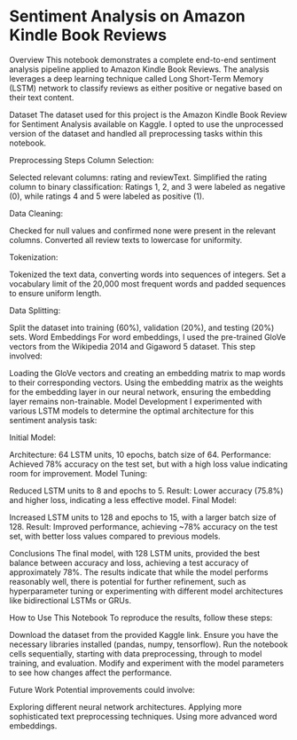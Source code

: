 # Sentiment Analysis on Amazon Kindle Book Reviews
Overview
This notebook demonstrates a complete end-to-end sentiment analysis pipeline applied to Amazon Kindle Book Reviews. The analysis leverages a deep learning technique called Long Short-Term Memory (LSTM) network to classify reviews as either positive or negative based on their text content.

Dataset
The dataset used for this project is the Amazon Kindle Book Review for Sentiment Analysis available on Kaggle. I opted to use the unprocessed version of the dataset and handled all preprocessing tasks within this notebook.

Preprocessing Steps
Column Selection:

Selected relevant columns: rating and reviewText.
Simplified the rating column to binary classification: Ratings 1, 2, and 3 were labeled as negative (0), while ratings 4 and 5 were labeled as positive (1).

Data Cleaning:

Checked for null values and confirmed none were present in the relevant columns.
Converted all review texts to lowercase for uniformity.

Tokenization:

Tokenized the text data, converting words into sequences of integers.
Set a vocabulary limit of the 20,000 most frequent words and padded sequences to ensure uniform length.

Data Splitting:

Split the dataset into training (60%), validation (20%), and testing (20%) sets.
Word Embeddings
For word embeddings, I used the pre-trained GloVe vectors from the Wikipedia 2014 and Gigaword 5 dataset. This step involved:

Loading the GloVe vectors and creating an embedding matrix to map words to their corresponding vectors.
Using the embedding matrix as the weights for the embedding layer in our neural network, ensuring the embedding layer remains non-trainable.
Model Development
I experimented with various LSTM models to determine the optimal architecture for this sentiment analysis task:

Initial Model:

Architecture: 64 LSTM units, 10 epochs, batch size of 64.
Performance: Achieved 78% accuracy on the test set, but with a high loss value indicating room for improvement.
Model Tuning:

Reduced LSTM units to 8 and epochs to 5.
Result: Lower accuracy (75.8%) and higher loss, indicating a less effective model.
Final Model:

Increased LSTM units to 128 and epochs to 15, with a larger batch size of 128.
Result: Improved performance, achieving ~78% accuracy on the test set, with better loss values compared to previous models.

Conclusions
The final model, with 128 LSTM units, provided the best balance between accuracy and loss, achieving a test accuracy of approximately 78%.
The results indicate that while the model performs reasonably well, there is potential for further refinement, such as hyperparameter tuning or experimenting with different model architectures like bidirectional LSTMs or GRUs.

How to Use This Notebook
To reproduce the results, follow these steps:

Download the dataset from the provided Kaggle link.
Ensure you have the necessary libraries installed (pandas, numpy, tensorflow).
Run the notebook cells sequentially, starting with data preprocessing, through to model training, and evaluation.
Modify and experiment with the model parameters to see how changes affect the performance.

Future Work
Potential improvements could involve:

Exploring different neural network architectures.
Applying more sophisticated text preprocessing techniques.
Using more advanced word embeddings.







